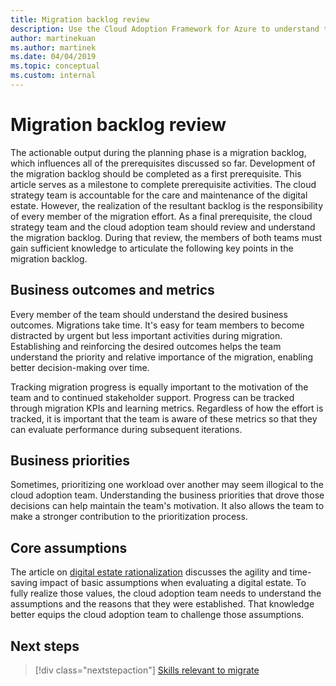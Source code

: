 ```yaml
---
title: Migration backlog review
description: Use the Cloud Adoption Framework for Azure to understand the importance of creating and reviewing a migration backlog.
author: martinekuan
ms.author: martinek
ms.date: 04/04/2019
ms.topic: conceptual
ms.custom: internal
---
```


# Migration backlog review

The actionable output during the planning phase is a migration backlog, which influences all of the prerequisites discussed so far. Development of the migration backlog should be completed as a first prerequisite. This article serves as a milestone to complete prerequisite activities. The cloud strategy team is accountable for the care and maintenance of the digital estate. However, the realization of the resultant backlog is the responsibility of every member of the migration effort. As a final prerequisite, the cloud strategy team and the cloud adoption team should review and understand the migration backlog. During that review, the members of both teams must gain sufficient knowledge to articulate the following key points in the migration backlog.

## Business outcomes and metrics

Every member of the team should understand the desired business outcomes. Migrations take time. It's easy for team members to become distracted by urgent but less important activities during migration. Establishing and reinforcing the desired outcomes helps the team understand the priority and relative importance of the migration, enabling better decision-making over time.

Tracking migration progress is equally important to the motivation of the team and to continued stakeholder support. Progress can be tracked through migration KPIs and learning metrics. Regardless of how the effort is tracked, it is important that the team is aware of these metrics so that they can evaluate performance during subsequent iterations.

## Business priorities

Sometimes, prioritizing one workload over another may seem illogical to the cloud adoption team. Understanding the business priorities that drove those decisions can help maintain the team's motivation. It also allows the team to make a stronger contribution to the prioritization process.

## Core assumptions

The article on [digital estate rationalization](../../digital-estate/rationalize.md) discusses the agility and time-saving impact of basic assumptions when evaluating a digital estate. To fully realize those values, the cloud adoption team needs to understand the assumptions and the reasons that they were established. That knowledge better equips the cloud adoption team to challenge those assumptions.

## Next steps

> [!div class="nextstepaction"]
> [Skills relevant to migrate](./suggested-skills.md)
